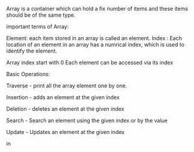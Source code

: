 Array is a container which can hold a fix number of items and these items should be of the same type.

important terms of Array:

Element: each item stored in an array is called an element.
Index : Each location of an element in an array has a numrical index, which is used to identify the element.

Array index start with 0
Each element can be accessed via its index

Basic Operations:

Traverse - print all the array element one by one.

Insertion - adds an element at the given index

Deletion - deletes an element at the given index 

Search - Search an element using the given index or by the value

Update - Updates an element at the given index


in 